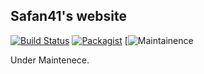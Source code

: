 ## Safan41's website
[![Build Status](https://travis-ci.org/safan41/safan41.github.io.svg?branch=master)](https://travis-ci.org/safan41/safan41.github.io/jobs/310309818)         [![Packagist](https://img.shields.io/packagist/l/doctrine/orm.svg)](https://opensource.org/licenses/MIT)        [![Maintainence](https://img.shields.io/badge/maintained-always-brightgreen.svg)





Under Maintenece.

